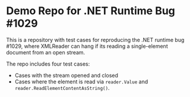 # Demo Repo for .NET Runtime Bug #1029

This is a repository with test cases for reproducing the .NET runtime bug #1029,
where XMLReader can hang if its reading a single-element document from an open
stream.

The repo includes four test cases:

  - Cases with the stream opened and closed
  - Cases where the element is read via `reader.Value` and
    `reader.ReadElementContentAsString()`.

